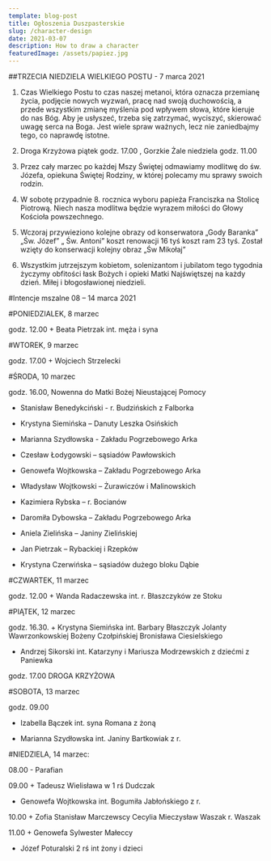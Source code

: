```yaml
---
template: blog-post
title: Ogłoszenia Duszpasterskie
slug: /character-design
date: 2021-03-07
description: How to draw a character
featuredImage: /assets/papiez.jpg
---
```

##TRZECIA NIEDZIELA WIELKIEGO POSTU  - 7 marca 2021

1. Czas Wielkiego Postu to czas naszej metanoi, która oznacza przemianę życia, podjęcie nowych wyzwań, pracę nad swoją duchowością, a przede wszystkim zmianę myślenia pod wpływem słowa, które kieruje do nas Bóg. Aby je usłyszeć, trzeba się zatrzymać, wyciszyć, skierować uwagę serca na Boga. Jest wiele spraw ważnych, lecz nie zaniedbajmy tego, co naprawdę istotne.

2. Droga Krzyżowa piątek godz. 17.00 , Gorzkie Żale niedziela godz. 11.00

3. Przez cały marzec po każdej Mszy Świętej odmawiamy modlitwę do św. Józefa, opiekuna Świętej Rodziny, w której polecamy mu sprawy swoich rodzin.

4. W sobotę przypadnie 8. rocznica wyboru papieża Franciszka na Stolicę Piotrową. Niech nasza modlitwa będzie wyrazem miłości do Głowy Kościoła powszechnego.

5. Wczoraj przywieziono kolejne obrazy od konserwatora „Gody Baranka” „Św. Józef” „ Św. Antoni” koszt renowacji 16 tyś koszt ram 23 tyś. Został wzięty do konserwacji kolejny obraz „Św Mikołaj”  

6. Wszystkim jutrzejszym kobietom, solenizantom i jubilatom tego tygodnia życzymy obfitości łask Bożych i opieki Matki Najświętszej na każdy dzień. Miłej i błogosławionej niedzieli.



#Intencje mszalne 08 – 14 marca  2021

#PONIEDZIALEK, 8 marzec

godz. 12.00 + Beata Pietrzak int. męża i syna

#WTOREK, 9 marzec 

godz. 17.00 + Wojciech Strzelecki

#ŚRODA, 10 marzec 

godz. 16.00, Nowenna do Matki Bożej Nieustającej Pomocy

+ Stanisław Benedykciński - r. Budzińskich z Falborka 

+ Krystyna Siemińska – Danuty Leszka Osińskich 

+ Marianna Szydłowska -  Zakładu Pogrzebowego Arka 

+ Czesław Łodygowski – sąsiadów Pawłowskich 

+ Genowefa Wojtkowska – Zakładu Pogrzebowego Arka 

+ Władysław Wojtkowski – Żurawiczów i Malinowskich 

+ Kazimiera Rybska – r. Bocianów 

+ Daromiła Dybowska – Zakładu Pogrzebowego Arka 

+ Aniela Zielińska – Janiny Zielińskiej 

+ Jan Pietrzak – Rybackiej i Rzepków 

+ Krystyna Czerwińska – sąsiadów dużego bloku Dąbie


#CZWARTEK, 11 marzec 

godz. 12.00 + Wanda Radaczewska int.  r. Błaszczyków ze Stoku

#PIĄTEK, 12 marzec 

godz. 16.30. + Krystyna Siemińska int. Barbary Błaszczyk Jolanty Wawrzonkowskiej Bożeny Czołpińskiej Bronisława Ciesielskiego 

+ Andrzej Sikorski int. Katarzyny i Mariusza Modrzewskich  z dziećmi z Paniewka  

godz. 17.00 DROGA KRZYŻOWA 

#SOBOTA, 13 marzec 

godz. 09.00

+ Izabella Bączek int. syna Romana z żoną 

+ Marianna Szydłowska int.  Janiny Bartkowiak z r.

#NIEDZIELA, 14 marzec: 

08.00 - Parafian

09.00 + Tadeusz Wielisława w 1 rś Dudczak
      
+ Genowefa Wojtkowska int.  Bogumiła Jabłońskiego z r. 

10.00 + Zofia Stanisław Marczewscy Cecylia Mieczysław Waszak r. Waszak

11.00 + Genowefa Sylwester Małeccy 

+ Józef Poturalski 2 rś int żony i dzieci
 